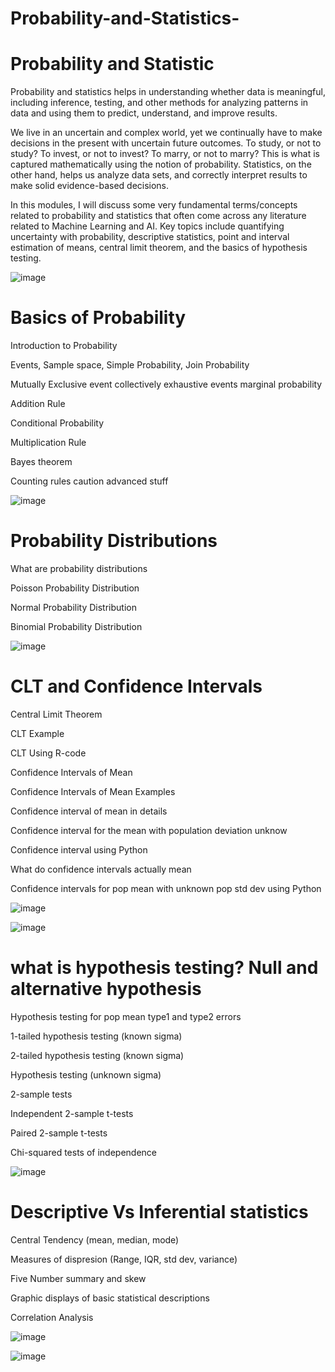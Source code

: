 # Probability-and-Statistics-

# Probability and Statistic

Probability and statistics helps in understanding whether data is meaningful, including inference, testing, and other methods for analyzing patterns in data and using them to predict, understand, and improve results.

We live in an uncertain and complex world, yet we continually have to make decisions in the present with uncertain future outcomes. To study, or not to study? To invest, or not to invest? To marry, or not to marry? This is what is captured mathematically using the notion of probability. Statistics, on the other hand, helps us analyze data sets, and correctly interpret results to make solid evidence-based decisions.

In this modules, I will discuss some very fundamental terms/concepts related to probability and statistics that often come across any literature related to Machine Learning and AI. Key topics include quantifying uncertainty with probability, descriptive statistics, point and interval estimation of means, central limit theorem, and the basics of hypothesis testing.



![image](https://user-images.githubusercontent.com/67232573/113586107-f37a7080-95e1-11eb-80fa-c4a6ce0ddfa7.png)



# Basics of Probability

Introduction to Probability

Events, Sample space, Simple Probability, Join Probability

Mutually Exclusive event collectively exhaustive events marginal probability

Addition Rule

Conditional Probability

Multiplication Rule

Bayes theorem

Counting rules caution advanced stuff

![image](https://user-images.githubusercontent.com/67232573/113586365-43f1ce00-95e2-11eb-998b-6004c81d8d91.png)




# Probability Distributions

What are probability distributions

Poisson Probability Distribution

Normal Probability Distribution

Binomial Probability Distribution


![image](https://user-images.githubusercontent.com/67232573/113586512-74d20300-95e2-11eb-8e56-4887e52fed67.png)





# CLT and Confidence Intervals

Central Limit Theorem

CLT Example

CLT Using R-code

Confidence Intervals of Mean

Confidence Intervals of Mean Examples

Confidence interval of mean in details

Confidence interval for the mean with population deviation unknow

Confidence interval using Python

What do confidence intervals actually mean

Confidence intervals for pop mean with unknown pop std dev using Python


![image](https://user-images.githubusercontent.com/67232573/113587639-ef4f5280-95e3-11eb-978f-57cc3aeba3a2.png)




![image](https://user-images.githubusercontent.com/67232573/113587836-38070b80-95e4-11eb-8175-89f4909c1c0b.png)




# what is hypothesis testing? Null and alternative hypothesis

Hypothesis testing for pop mean type1 and type2 errors

1-tailed hypothesis testing (known sigma)

2-tailed hypothesis testing (known sigma)

Hypothesis testing (unknown sigma)

2-sample tests

Independent 2-sample t-tests

Paired 2-sample t-tests

Chi-squared tests of independence


![image](https://user-images.githubusercontent.com/67232573/113586996-10637380-95e3-11eb-84fe-0b3119fd89b8.png)




# Descriptive Vs Inferential statistics

Central Tendency (mean, median, mode)

Measures of dispresion (Range, IQR, std dev, variance)

Five Number summary and skew

Graphic displays of basic statistical descriptions

Correlation Analysis


![image](https://user-images.githubusercontent.com/67232573/113587167-44d72f80-95e3-11eb-93f7-48e4cae6b3f0.png)






![image](https://user-images.githubusercontent.com/67232573/113587305-6e905680-95e3-11eb-96e4-266a8238c034.png)











